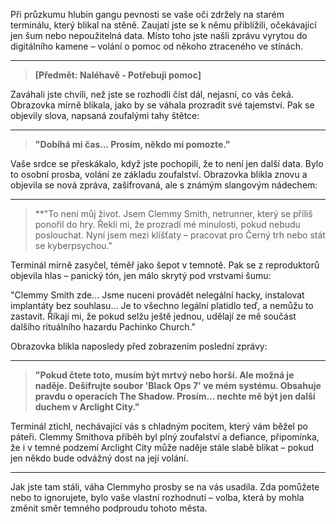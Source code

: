 Při průzkumu hlubin gangu pevnosti se vaše oči zdržely na starém terminálu, který blikal na stěně. Zaujatí jste se k němu přiblížili, očekávající jen šum nebo nepoužitelná data. Místo toho jste našli zprávu vyrytou do digitálního kamene – volání o pomoc od někoho ztraceného ve stínách.

---

> **[Předmět: Naléhavě - Potřebuji pomoc]**

Zaváhali jste chvíli, než jste se rozhodli číst dál, nejasní, co vás čeká. Obrazovka mírně blikala, jako by se váhala prozradit své tajemství. Pak se objevily slova, napsaná zoufalými tahy štětce:

---

> **"Dobíhá mi čas... Prosím, někdo mi pomozte."**

Vaše srdce se přeskákalo, když jste pochopili, že to není jen další data. Bylo to osobní prosba, volání ze základu zoufalství. Obrazovka blikla znovu a objevila se nová zpráva, zašifrovaná, ale s známým slangovým nádechem:

---

> \*\*"To není můj život. Jsem Clemmy Smith, netrunner, který se příliš ponořil do hry. Řekli mi, že prozradí mé minulosti, pokud nebudu poslouchat. Nyní jsem mezi klíšťaty – pracovat pro Černý trh nebo stát se kyberpsychou."

Terminál mírně zasyčel, téměř jako šepot v temnotě. Pak se z reproduktorů objevila hlas – panický tón, jen málo skrytý pod vrstvami šumu:

"Clemmy Smith zde... Jsme nuceni provádět nelegální hacky, instalovat implantáty bez souhlasu... Je to všechno legální platidlo teď, a nemůžu to zastavit. Říkají mi, že pokud selžu ještě jednou, udělají ze mě součást dalšího rituálního hazardu Pachinko Church."

Obrazovka blikla naposledy před zobrazením poslední zprávy:

---

> **"Pokud čtete toto, musím být mrtvý nebo horší. Ale možná je naděje. Dešifrujte soubor 'Black Ops 7' ve mém systému. Obsahuje pravdu o operacích The Shadow. Prosím... nechte mě být jen další duchem v Arclight City."**

Terminál ztichl, nechávající vás s chladným pocitem, který vám běžel po páteři. Clemmy Smithova příběh byl plný zoufalství a defiance, připomínka, že i v temné podzemí Arclight City může naděje stále slabě blikat – pokud jen někdo bude odvážný dost na její volání.

---

Jak jste tam stáli, váha Clemmyho prosby se na vás usadila. Zda pomůžete nebo to ignorujete, bylo vaše vlastní rozhodnutí – volba, která by mohla změnit směr temného podproudu tohoto města.
